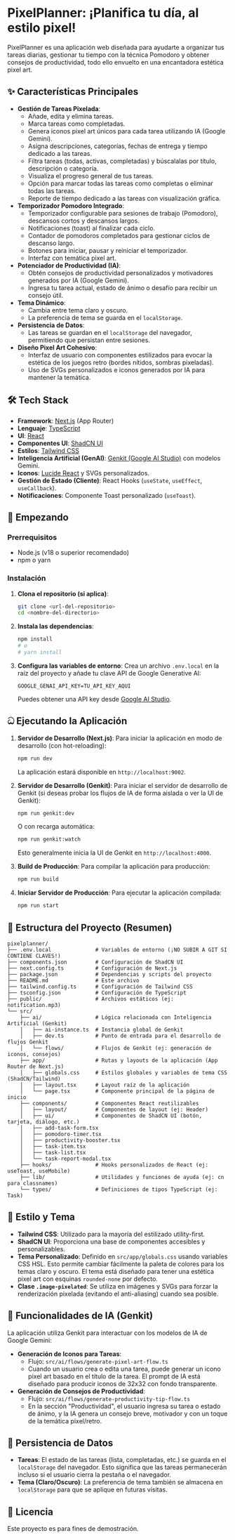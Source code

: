 
# PixelPlanner: ¡Planifica tu día, al estilo pixel!

PixelPlanner es una aplicación web diseñada para ayudarte a organizar tus tareas diarias, gestionar tu tiempo con la técnica Pomodoro y obtener consejos de productividad, todo ello envuelto en una encantadora estética pixel art.

## ✨ Características Principales

*   **Gestión de Tareas Pixelada**:
    *   Añade, edita y elimina tareas.
    *   Marca tareas como completadas.
    *   Genera iconos pixel art únicos para cada tarea utilizando IA (Google Gemini).
    *   Asigna descripciones, categorías, fechas de entrega y tiempo dedicado a las tareas.
    *   Filtra tareas (todas, activas, completadas) y búscalalas por título, descripción o categoría.
    *   Visualiza el progreso general de tus tareas.
    *   Opción para marcar todas las tareas como completas o eliminar todas las tareas.
    *   Reporte de tiempo dedicado a las tareas con visualización gráfica.
*   **Temporizador Pomodoro Integrado**:
    *   Temporizador configurable para sesiones de trabajo (Pomodoro), descansos cortos y descansos largos.
    *   Notificaciones (toast) al finalizar cada ciclo.
    *   Contador de pomodoros completados para gestionar ciclos de descanso largo.
    *   Botones para iniciar, pausar y reiniciar el temporizador.
    *   Interfaz con temática pixel art.
*   **Potenciador de Productividad (IA)**:
    *   Obtén consejos de productividad personalizados y motivadores generados por IA (Google Gemini).
    *   Ingresa tu tarea actual, estado de ánimo o desafío para recibir un consejo útil.
*   **Tema Dinámico**:
    *   Cambia entre tema claro y oscuro.
    *   La preferencia de tema se guarda en el `localStorage`.
*   **Persistencia de Datos**:
    *   Las tareas se guardan en el `localStorage` del navegador, permitiendo que persistan entre sesiones.
*   **Diseño Pixel Art Cohesivo**:
    *   Interfaz de usuario con componentes estilizados para evocar la estética de los juegos retro (bordes nítidos, sombras pixeladas).
    *   Uso de SVGs personalizados e iconos generados por IA para mantener la temática.

## 🛠️ Tech Stack

*   **Framework**: [Next.js](https://nextjs.org/) (App Router)
*   **Lenguaje**: [TypeScript](https://www.typescriptlang.org/)
*   **UI**: [React](https://reactjs.org/)
*   **Componentes UI**: [ShadCN UI](https://ui.shadcn.com/)
*   **Estilos**: [Tailwind CSS](https://tailwindcss.com/)
*   **Inteligencia Artificial (GenAI)**: [Genkit (Google AI Studio)](https://ai.google.dev/genkit) con modelos Gemini.
*   **Iconos**: [Lucide React](https://lucide.dev/) y SVGs personalizados.
*   **Gestión de Estado (Cliente)**: React Hooks (`useState`, `useEffect`, `useCallback`).
*   **Notificaciones**: Componente Toast personalizado (`useToast`).

## 🚀 Empezando

### Prerrequisitos

*   Node.js (v18 o superior recomendado)
*   npm o yarn

### Instalación

1.  **Clona el repositorio (si aplica)**:
    ```bash
    git clone <url-del-repositorio>
    cd <nombre-del-directorio>
    ```

2.  **Instala las dependencias**:
    ```bash
    npm install
    # o
    # yarn install
    ```

3.  **Configura las variables de entorno**:
    Crea un archivo `.env.local` en la raíz del proyecto y añade tu clave API de Google Generative AI:
    ```env
    GOOGLE_GENAI_API_KEY=TU_API_KEY_AQUI
    ```
    Puedes obtener una API key desde [Google AI Studio](https://aistudio.google.com/app/apikey).

## ධ Ejecutando la Aplicación

1.  **Servidor de Desarrollo (Next.js)**:
    Para iniciar la aplicación en modo de desarrollo (con hot-reloading):
    ```bash
    npm run dev
    ```
    La aplicación estará disponible en `http://localhost:9002`.

2.  **Servidor de Desarrollo (Genkit)**:
    Para iniciar el servidor de desarrollo de Genkit (si deseas probar los flujos de IA de forma aislada o ver la UI de Genkit):
    ```bash
    npm run genkit:dev
    ```
    O con recarga automática:
    ```bash
    npm run genkit:watch
    ```
    Esto generalmente inicia la UI de Genkit en `http://localhost:4000`.

3.  **Build de Producción**:
    Para compilar la aplicación para producción:
    ```bash
    npm run build
    ```

4.  **Iniciar Servidor de Producción**:
    Para ejecutar la aplicación compilada:
    ```bash
    npm run start
    ```

## 📁 Estructura del Proyecto (Resumen)

```
pixelplanner/
├── .env.local              # Variables de entorno (¡NO SUBIR A GIT SI CONTIENE CLAVES!)
├── components.json         # Configuración de ShadCN UI
├── next.config.ts          # Configuración de Next.js
├── package.json            # Dependencias y scripts del proyecto
├── README.md               # Este archivo
├── tailwind.config.ts      # Configuración de Tailwind CSS
├── tsconfig.json           # Configuración de TypeScript
├── public/                 # Archivos estáticos (ej: notification.mp3)
└── src/
    ├── ai/                 # Lógica relacionada con Inteligencia Artificial (Genkit)
    │   ├── ai-instance.ts  # Instancia global de Genkit
    │   ├── dev.ts          # Punto de entrada para el desarrollo de flujos Genkit
    │   └── flows/          # Flujos de Genkit (ej: generación de iconos, consejos)
    ├── app/                # Rutas y layouts de la aplicación (App Router de Next.js)
    │   ├── globals.css     # Estilos globales y variables de tema CSS (ShadCN/Tailwind)
    │   ├── layout.tsx      # Layout raíz de la aplicación
    │   └── page.tsx        # Componente principal de la página de inicio
    ├── components/         # Componentes React reutilizables
    │   ├── layout/         # Componentes de layout (ej: Header)
    │   ├── ui/             # Componentes de ShadCN UI (botón, tarjeta, diálogo, etc.)
    │   ├── add-task-form.tsx
    │   ├── pomodoro-timer.tsx
    │   ├── productivity-booster.tsx
    │   ├── task-item.tsx
    │   ├── task-list.tsx
    │   └── task-report-modal.tsx
    ├── hooks/              # Hooks personalizados de React (ej: useToast, useMobile)
    ├── lib/                # Utilidades y funciones de ayuda (ej: cn para classnames)
    └── types/              # Definiciones de tipos TypeScript (ej: Task)
```

## 🎨 Estilo y Tema

*   **Tailwind CSS**: Utilizado para la mayoría del estilizado utility-first.
*   **ShadCN UI**: Proporciona una base de componentes accesibles y personalizables.
*   **Tema Personalizado**: Definido en `src/app/globals.css` usando variables CSS HSL. Esto permite cambiar fácilmente la paleta de colores para los temas claro y oscuro. El tema está diseñado para tener una estética pixel art con esquinas `rounded-none` por defecto.
*   **Clase `.image-pixelated`**: Se utiliza en imágenes y SVGs para forzar la renderización pixelada (evitando el anti-aliasing) cuando sea posible.

## 🧠 Funcionalidades de IA (Genkit)

La aplicación utiliza Genkit para interactuar con los modelos de IA de Google Gemini:

*   **Generación de Iconos para Tareas**:
    *   Flujo: `src/ai/flows/generate-pixel-art-flow.ts`
    *   Cuando un usuario crea o edita una tarea, puede generar un icono pixel art basado en el título de la tarea. El prompt de IA está diseñado para producir iconos de 32x32 con fondo transparente.
*   **Generación de Consejos de Productividad**:
    *   Flujo: `src/ai/flows/generate-productivity-tip-flow.ts`
    *   En la sección "Productividad", el usuario ingresa su tarea o estado de ánimo, y la IA genera un consejo breve, motivador y con un toque de la temática pixel/retro.

## 💾 Persistencia de Datos

*   **Tareas**: El estado de las tareas (lista, completadas, etc.) se guarda en el `localStorage` del navegador. Esto significa que las tareas permanecerán incluso si el usuario cierra la pestaña o el navegador.
*   **Tema (Claro/Oscuro)**: La preferencia de tema también se almacena en `localStorage` para que se aplique en futuras visitas.

## 📄 Licencia

Este proyecto es para fines de demostración.
```

